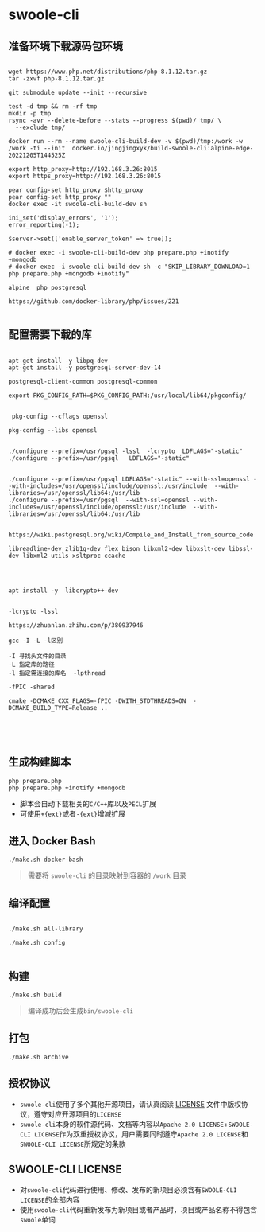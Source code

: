 # swoole-cli

## 准备环境下载源码包环境
```shell

wget https://www.php.net/distributions/php-8.1.12.tar.gz
tar -zxvf php-8.1.12.tar.gz

git submodule update --init --recursive

test -d tmp && rm -rf tmp
mkdir -p tmp
rsync -avr --delete-before --stats --progress $(pwd)/ tmp/ \
  --exclude tmp/

docker run --rm --name swoole-cli-build-dev -v $(pwd)/tmp:/work -w /work -ti --init  docker.io/jingjingxyk/build-swoole-cli:alpine-edge-20221205T144525Z

export http_proxy=http://192.168.3.26:8015
export https_proxy=http://192.168.3.26:8015

pear config-set http_proxy $http_proxy
pear config-set http_proxy ""
docker exec -it swoole-cli-build-dev sh

ini_set('display_errors', '1');
error_reporting(-1);

$server->set(['enable_server_token' => true]);

# docker exec -i swoole-cli-build-dev php prepare.php +inotify +mongodb
# docker exec -i swoole-cli-build-dev sh -c "SKIP_LIBRARY_DOWNLOAD=1 php prepare.php +mongodb +inotify"

```

```shell
alpine  php postgresql

https://github.com/docker-library/php/issues/221


```
## 配置需要下载的库
```shell

apt-get install -y libpq-dev
apt-get install -y postgresql-server-dev-14

postgresql-client-common postgresql-common

export PKG_CONFIG_PATH=$PKG_CONFIG_PATH:/usr/local/lib64/pkgconfig/


 pkg-config --cflags openssl

pkg-config --libs openssl


./configure --prefix=/usr/pgsql -lssl  -lcrypto  LDFLAGS="-static"
./configure --prefix=/usr/pgsql   LDFLAGS="-static"


./configure --prefix=/usr/pgsql LDFLAGS="-static" --with-ssl=openssl --with-includes=/usr/openssl/include/openssl:/usr/include  --with-libraries=/usr/openssl/lib64:/usr/lib
./configure --prefix=/usr/pgsql  --with-ssl=openssl --with-includes=/usr/openssl/include/openssl:/usr/include  --with-libraries=/usr/openssl/lib64:/usr/lib


https://wiki.postgresql.org/wiki/Compile_and_Install_from_source_code

libreadline-dev zlib1g-dev flex bison libxml2-dev libxslt-dev libssl-dev libxml2-utils xsltproc ccache




apt install -y  libcrypto++-dev


-lcrypto -lssl

https://zhuanlan.zhihu.com/p/380937946

gcc -I -L -l区别

-I 寻找头文件的目录
-L 指定库的路径
-l 指定需连接的库名  -lpthread

-fPIC -shared

cmake -DCMAKE_CXX_FLAGS=-fPIC -DWITH_STDTHREADS=ON  -DCMAKE_BUILD_TYPE=Release ..





```
## 生成构建脚本

```shell
php prepare.php
php prepare.php +inotify +mongodb
```

* 脚本会自动下载相关的`C/C++`库以及`PECL`扩展
* 可使用`+{ext}`或者`-{ext}`增减扩展

## 进入 Docker Bash

```shell
./make.sh docker-bash
```

> 需要将 `swoole-cli` 的目录映射到容器的 `/work` 目录

## 编译配置

```shell

./make.sh all-library

./make.sh config


```

## 构建

```shell
./make.sh build
```

> 编译成功后会生成`bin/swoole-cli`

## 打包

```shell
./make.sh archive
```

## 授权协议

* `swoole-cli`使用了多个其他开源项目，请认真阅读 [LICENSE](bin/LICENSE) 文件中版权协议，遵守对应开源项目的`LICENSE`
* `swoole-cli`本身的软件源代码、文档等内容以`Apache 2.0 LICENSE`+`SWOOLE-CLI LICENSE`作为双重授权协议，用户需要同时遵守`Apache 2.0 LICENSE`和`SWOOLE-CLI LICENSE`所规定的条款

## SWOOLE-CLI LICENSE

* 对`swoole-cli`代码进行使用、修改、发布的新项目必须含有`SWOOLE-CLI LICENSE`的全部内容
* 使用`swoole-cli`代码重新发布为新项目或者产品时，项目或产品名称不得包含`swoole`单词
